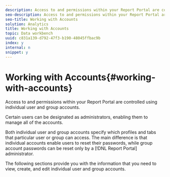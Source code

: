 ```yaml
---
description: Access to and permissions within your Report Portal are controlled using individual user and group accounts.
seo-description: Access to and permissions within your Report Portal are controlled using individual user and group accounts.
seo-title: Working with Accounts
solution: Analytics
title: Working with Accounts
topic: Data workbench
uuid: c831a139-d792-47f3-b190-48045ffbac9b
index: y
internal: n
snippet: y
---
```


# Working with Accounts{#working-with-accounts}

Access to and permissions within your Report Portal are controlled using individual user and group accounts.

 Certain users can be designated as administrators, enabling them to manage all of the accounts.

Both individual user and group accounts specify which profiles and tabs that particular user or group can access. The main difference is that individual accounts enable users to reset their passwords, while group account passwords can be reset only by a [!DNL Report Portal] administrator.

The following sections provide you with the information that you need to view, create, and edit individual user and group accounts. 
